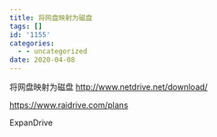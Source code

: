 ```yaml
---
title: 将网盘映射为磁盘
tags: []
id: '1155'
categories:
  - - uncategorized
date: 2020-04-08
---
```


将网盘映射为磁盘
http://www.netdrive.net/download/

https://www.raidrive.com/plans

ExpanDrive
